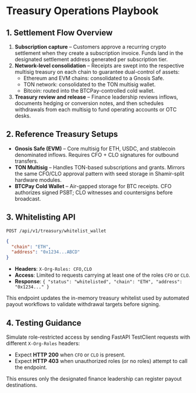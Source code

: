 # Treasury Operations Playbook

## 1. Settlement Flow Overview
1. **Subscription capture** – Customers approve a recurring crypto settlement when they create a subscription invoice. Funds land in the designated settlement address generated per subscription tier.
2. **Network-level consolidation** – Receipts are swept into the respective multisig treasury on each chain to guarantee dual-control of assets:
   - Ethereum and EVM chains: consolidated to a Gnosis Safe.
   - TON network: consolidated to the TON multisig wallet.
   - Bitcoin: routed into the BTCPay-controlled cold wallet.
3. **Treasury review and release** – Finance leadership reviews inflows, documents hedging or conversion notes, and then schedules withdrawals from each multisig to fund operating accounts or OTC desks.

## 2. Reference Treasury Setups
- **Gnosis Safe (EVM)** – Core multisig for ETH, USDC, and stablecoin denominated inflows. Requires CFO + CLO signatures for outbound transfers.
- **TON Multisig** – Handles TON-based subscriptions and grants. Mirrors the same CFO/CLO approval pattern with seed storage in Shamir-split hardware modules.
- **BTCPay Cold Wallet** – Air-gapped storage for BTC receipts. CFO authorizes signed PSBT; CLO witnesses and countersigns before broadcast.

## 3. Whitelisting API
`POST /api/v1/treasury/whitelist_wallet`

```json
{
  "chain": "ETH",
  "address": "0x1234...ABCD"
}
```

- **Headers**: `X-Org-Roles: CFO,CLO`
- **Access**: Limited to requests carrying at least one of the roles `CFO` or `CLO`.
- **Response**: `{ "status": "whitelisted", "chain": "ETH", "address": "0x1234..." }`

This endpoint updates the in-memory treasury whitelist used by automated payout workflows to validate withdrawal targets before signing.

## 4. Testing Guidance
Simulate role-restricted access by sending FastAPI TestClient requests with different `X-Org-Roles` headers:

- Expect **HTTP 200** when `CFO` or `CLO` is present.
- Expect **HTTP 403** when unauthorized roles (or no roles) attempt to call the endpoint.

This ensures only the designated finance leadership can register payout destinations.
